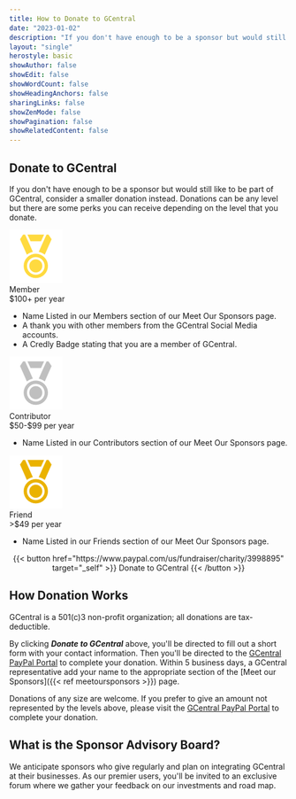 ```yaml
---
title: How to Donate to GCentral
date: "2023-01-02"
description: "If you don't have enough to be a sponsor but would still like to be part of GCentral, consider a smaller donation instead."
layout: "single"
herostyle: basic
showAuthor: false
showEdit: false
showWordCount: false
showHeadingAnchors: false
sharingLinks: false
showZenMode: false
showPagination: false
showRelatedContent: false
---
```

## Donate to GCentral
If you don't have enough to be a sponsor but would still like to be part of GCentral, consider a smaller donation instead. Donations can be any level but there are some perks you can receive depending on the level that you donate.

<div class="flex">
	<div class="box-border border-2 rounded-md shadow-lg m-1 mb-6 text-wrap bg-neutral-300 dark:bg-neutral-600">
		<img src="MemberLevel.png" class="grid-w33 nozoom float-left">
		<div class="pt-2 pl-2 pr-2 text-xl font-bold text-left">Member</div>
		<div class="pl-2 pr-2 italic text-left">$100+ per year</div>
		<div class="p-2 text-sm">
		<ul>
		<li>Name Listed in our Members section of our Meet Our Sponsors page.
		<li>A thank you with other members from the GCentral Social Media accounts.
		<li>A Credly Badge stating that you are a member of GCentral.
		</ul>
		</div>
	</div>
	<div class="box-border border-2 rounded-md shadow-lg m-1 mb-6 text-wrap bg-neutral-300 dark:bg-neutral-600">
		<img src="ContributorLevel.png" class="grid-w33 nozoom float-left">
		<div class="pt-2 pl-2 pr-2 text-xl font-bold text-left">Contributor</div>
		<div class="pl-2 pr-2 italic text-left">$50-$99 per year</div>
		<div class="p-2 text-sm">
		<ul>
		<li>Name Listed in our Contributors section of our Meet Our Sponsors page.
		</ul>
		</div>
	</div>
	<div class="box-border border-2 rounded-md shadow-lg m-1 mb-6 text-wrap bg-neutral-300 dark:bg-neutral-600">
		<img src="FriendLevel.png" class="grid-w33 nozoom float-left">
		<div class="pt-2 pl-2 pr-2 text-xl font-bold text-left">Friend</div>
		<div class="pl-2 pr-2 italic text-left">>$49 per year</div>
		<div class="p-2 text-sm">
		<ul>
		<li>Name Listed in our Friends section of our Meet Our Sponsors page.
		</ul>
		</div>
	</div>
</div>
<center>
{{< button href="https://www.paypal.com/us/fundraiser/charity/3998895" target="_self" >}}
Donate to GCentral
{{< /button >}}
</center>

## How Donation Works
GCentral is a 501(c)3 non-profit organization; all donations are tax-deductible. 

By clicking ***Donate to GCentral*** above, you'll be directed to fill out a short form with your contact information. Then you'll be directed to the [GCentral PayPal Portal](https://www.paypal.com/us/fundraiser/charity/3998895) to complete your donation. Within 5 business days, a GCentral representative add your name to the appropriate section of the [Meet our Sponsors]({{< ref meetoursponsors >}}) page. 

Donations of any size are welcome. If you prefer to give an amount not represented by the levels above, please visit the [GCentral PayPal Portal](https://www.paypal.com/us/fundraiser/charity/3998895) to complete your donation.

## What is the Sponsor Advisory Board?
We anticipate sponsors who give regularly and plan on integrating GCentral at their businesses. As our premier users, you'll be invited to an exclusive forum where we gather your feedback on our investments and road map.